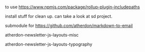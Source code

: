 to use https://www.npmjs.com/package/rollup-plugin-includepaths

install stuff for clean up. can take a look at sd project.


submodule for https://github.com/atherdon/markdown-to-email



atherdon-newsletter-js-layouts-misc


atherdon-newsletter-js-layouts-typography